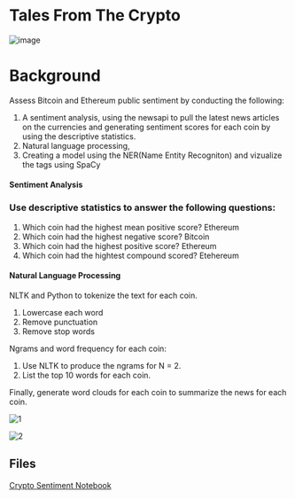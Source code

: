 # Tales From The Crypto

![image](https://user-images.githubusercontent.com/70820754/101661830-fb485080-3a05-11eb-8783-b8f07914aea5.png)

# Background
Assess Bitcoin and Ethereum public sentiment by conducting the following:
1. A sentiment analysis, using the newsapi to pull the latest news articles on the currencies and generating sentiment scores for each coin by using the descriptive statistics.
2. Natural language processing, 
3. Creating a  model using the NER(Name Entity Recogniton) and vizualize the tags using SpaCy

#### Sentiment Analysis

### Use descriptive statistics to answer the following questions:
1. Which coin had the highest mean positive score? Ethereum
2. Which coin had the highest negative score? Bitcoin
3. Which coin had the highest positive score? Ethereum
4. Which coin had the hightest compound scored? Etehereum

#### Natural Language Processing

NLTK and Python to tokenize the text for each coin.

1. Lowercase each word
2. Remove punctuation
3. Remove stop words

Ngrams and word frequency for each coin:

1. Use NLTK to produce the ngrams for N = 2.
2. List the top 10 words for each coin.

Finally, generate word clouds for each coin to summarize the news for each coin.

![1](https://user-images.githubusercontent.com/70820754/102837801-db2b7080-43b9-11eb-8f6f-d3c9ec5eb324.png)

![2](https://user-images.githubusercontent.com/70820754/102837804-de266100-43b9-11eb-9c77-862f97d2e951.png)


## Files

[Crypto Sentiment Notebook](https://github.com/kary2003/12_Tales_From_The_Crypto/blob/main/crypto_sentiment.ipynb)


